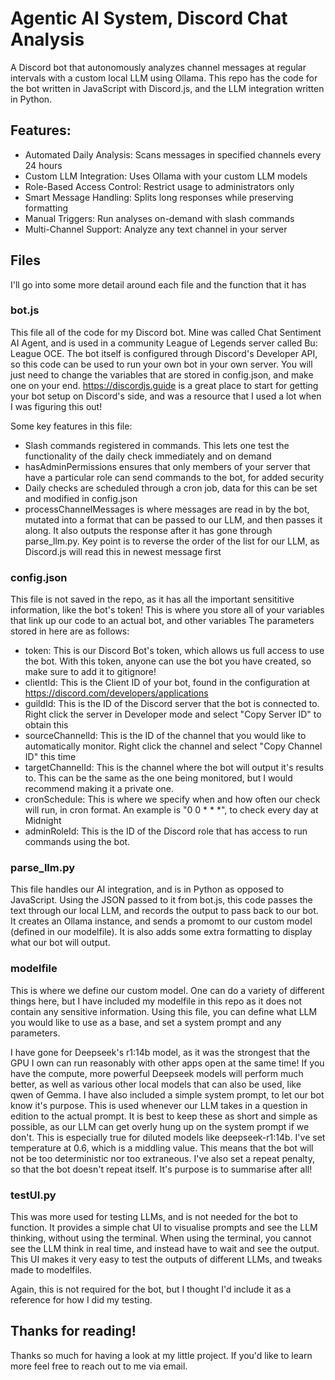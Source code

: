 # Agentic AI System, Discord Chat Analysis

A Discord bot that autonomously analyzes channel messages at regular intervals with a custom local LLM using Ollama. 
This repo has the code for the bot written in JavaScript with Discord.js, and the LLM integration written in Python. 

## Features:

- Automated Daily Analysis: Scans messages in specified channels every 24 hours
- Custom LLM Integration: Uses Ollama with your custom LLM models
- Role-Based Access Control: Restrict usage to administrators only
- Smart Message Handling: Splits long responses while preserving formatting
- Manual Triggers: Run analyses on-demand with slash commands
- Multi-Channel Support: Analyze any text channel in your server

## Files

I'll go into some more detail around each file and the function that it has

### bot.js
This file all of the code for my Discord bot. Mine was called Chat Sentiment AI Agent, and is used in a community League of Legends server called Bu: League OCE.
The bot itself is configured through Discord's Developer API, so this code can be used to run your own bot in your own server. You will just need to change the variables that are stored in
config.json, and make one on your end. https://discordjs.guide is a great place to start for getting your bot setup on Discord's side, and was a resource that I used a lot when I was figuring this out!

Some key features in this file:

- Slash commands registered in commands. This lets one test the functionality of the daily check immediately and on demand
- hasAdminPermissions ensures that only members of your server that have a particular role can send commands to the bot, for added security
- Daily checks are scheduled through a cron job, data for this can be set and modified in config.json
- processChannelMessages is where messages are read in by the bot, mutated into a format that can be passed to our LLM, and then passes it along. 
It also outputs the response after it has gone through parse_llm.py. Key point is to reverse the order of the list for our LLM, as Discord.js will read this in newest message first

### config.json
This file is not saved in the repo, as it has all the important sensititive information, like the bot's token! This is where you store all of your variables that link up our code to an actual bot, and other variables
The parameters stored in here are as follows:

- token: This is our Discord Bot's token, which allows us full access to use the bot. With this token, anyone can use the bot you have created, so make sure to add it to gitignore!
- clientId: This is the Client ID of your bot, found in the configuration at https://discord.com/developers/applications
- guildId: This is the ID of the Discord server that the bot is connected to. Right click the server in Developer mode and select "Copy Server ID" to obtain this
- sourceChannelId: This is the ID of the channel that you would like to automatically monitor. Right click the channel and select "Copy Channel ID" this time
- targetChannelId: This is the channel where the bot will output it's results to. This can be the same as the one being monitored, but I would recommend making it a private one. 
- cronSchedule: This is where we specify when and how often our check will run, in cron format. An example is "0 0 * * *", to check every day at Midnight
- adminRoleId: This is the ID of the Discord role that has access to run commands using the bot. 

### parse_llm.py
This file handles our AI integration, and is in Python as opposed to JavaScript.
Using the JSON passed to it from bot.js, this code passes the text through our local LLM, and records the output to pass back to our bot. 
It creates an Ollama instance, and sends a promomt to our custom model (defined in our modelfile). It is also adds some extra formatting to display what our bot will output. 

### modelfile
This is where we define our custom model. One can do a variety of different things here, but I have included my modelfile in this repo as it does not contain any sensitive information. 
Using this file, you can define what LLM you would like to use as a base, and set a system prompt and any parameters.

I have gone for Deepseek's r1:14b model, as it was the strongest that the GPU I own can run reasonably with other apps open at the same time! If you have the compute, more powerful 
Deepseek models will perform much better, as well as various other local models that can also be used, like qwen of Gemma.
I have also included a simple system prompt, to let our bot know it's purpose. This is used whenever our LLM takes in a question in edition to the actual prompt. It is best to keep these 
as short and simple as possible, as our LLM can get overly hung up on the system prompt if we don't. This is especially true for diluted models like deepseek-r1:14b. 
I've set temperature at 0.6, which is a middling value. This means that the bot will not be too deterministic nor too extraneous. I've also set a repeat penalty, so that the bot doesn't repeat itself. It's purpose is to summarise after all!

### testUI.py
This was more used for testing LLMs, and is not needed for the bot to function. It provides a simple chat UI to visualise prompts and see the LLM thinking, without using the terminal. When using the terminal, you cannot see the LLM think in real time, and instead have to wait and see the output. This UI makes it very easy to test the outputs of different LLMs, and tweaks made to modelfiles. 

Again, this is not required for the bot, but I thought I'd include it as a reference for how I did my testing. 

## Thanks for reading!

Thanks so much for having a look at my little project. If you'd like to learn more feel free to reach out to me via email.
